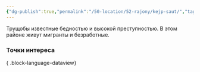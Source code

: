 ```yaml
---
{"dg-publish":true,"permalink":"/50-location/52-rajony/kejp-saut/","tags":["локация/район"]}
---
```


Трущобы известные бедностью и высокой преступностью. В этом районе живут мигранты и безработные.
### Точки интереса

{ .block-language-dataview}
